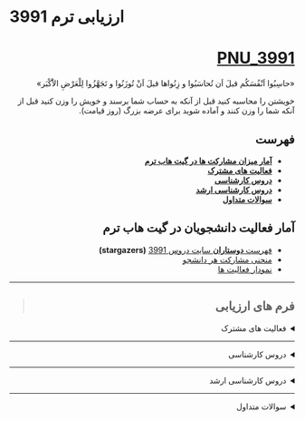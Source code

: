# ارزیابی ترم 3991
<div dir="rtl">

<a name="TOC"></a>
# [PNU_3991](https://github.com/AliRazavi-edu/PNU_3991#TOC)

<p>
«حاسِبُوا اَنْفُسَکُم قبلَ اَن تُحاسَبُوا و زِنُواها قبلَ اَنْ تُوزَنُوا و تَجَهَّزُوا لِلْعَرْضِ الاَْکْبَر»
</p>
<p>
خویشتن را محاسبه کنید قبل از آنکه به حساب شما برسند و خویش را وزن کنید قبل از آنکه شما را وزن کنند و آماده شوید براى عرضه بزرگ (روز قیامت).
</p>


## فهرست
- [**آمار میزان مشارکت ها در گیت هاب ترم**](#Assessment-Notes)
- [**فعالیت های مشترک**](#Assessment-General)
- [**دروس کارشناسی**](#Assessment-BSc)
- [**دروس کارشناسی ارشد**](#Assessment-MSc)
- [**سوالات متداول**](#Assessment-FAQ)


<a name="Assessment-Notes"></a>

## آمار فعالیت دانشجویان در گیت هاب ترم

- [فهرست **دوستاران** سایت دروس 3991](https://github.com/AliRazavi-edu/PNU_3991/stargazers)  **(stargazers)**
- [منحنی مشارکت هر دانشجو](https://github.com/AliRazavi-edu/PNU_3991/graphs/contributors)
- [نمودار فعالیت ها](https://github.com/AliRazavi-edu/PNU_3991/pulse/monthly)

----

> ##  فرم های ارزیابی

<a name="Assessment-General"></a>
<details>
    <summary>فعالیت های مشترک</summary>

>  [**فعالیت های مشترک**](https://github.com/AliRazavi-edu/PNU_3991/tree/master/_Assessment/_General)
   #### ارزیابی رزومه و انگیزه نامه
   - [PDF](https://github.com/AliRazavi-edu/PNU_3991/blob/master/_Assessment/_General/XX_CV_CheckList_AR_3991.pdf)
   - [Word](https://github.com/AliRazavi-edu/PNU_3991/blob/master/_Assessment/_General/XX_CV_CheckList_AR_3991.docx)
    
   #### خلاصه ارزیابی بخش عمومی
   - [PDF](https://github.com/AliRazavi-edu/PNU_3991/blob/master/_Assessment/_General/XX_GeneralSection_CheckList_AR_3991.pdf)
   - [Word](https://github.com/AliRazavi-edu/PNU_3991/blob/master/_Assessment/_General/XX_GeneralSection_CheckList_AR_3991.docx)
   
  #### نمونه فرمهای ارزیابی تکمیل شده
   - [**ارزیابی رزومه و انگیزه نامه**](https://github.com/saharzeinivand/PNU_3991_AR/blob/main/_General/SZ_CV_CheckList_AR_3991.pdf)
   - [**خلاصه ارزیابی بخش عمومی**](https://github.com/saharzeinivand/PNU_3991_AR/blob/main/_General/SZ_GeneralSection_CheckList_AR_3991.pdf)
   - [**نمونه درس کارشناسی**](https://github.com/mir-mohammad/PNU_3991_AR)
   - [**نمونه درس ارشد**](https://github.com/saharzeinivand/PNU_3991_AR)

[<kbd>↩</kbd>](#TOC)

</details>
    
--------
<a name="Assessment-BSc"></a>
<details>
    <summary>دروس کارشناسی</summary>

    
>  [**دروس کارشناسی**](https://github.com/AliRazavi-edu/PNU_3991/tree/master/_Assessment/_BSc)
   ### [تعامل انسان و کامپیوتر](https://github.com/AliRazavi-edu/PNU_3991/tree/master/_BSc/HumanComputerInteraction#TOC) 
   - [PDF](https://github.com/AliRazavi-edu/PNU_3991/blob/master/_Assessment/_BSc/XX_HumanComputerInteraction_CheckList_AR_3991.pdf)
   - [Word](https://github.com/AliRazavi-edu/PNU_3991/blob/master/_Assessment/_BSc/XX_HumanComputerInteraction_CheckList_AR_3991.docx)
    
   #### [طراحي واسط كاربر](https://github.com/AliRazavi-edu/PNU_3991/tree/master/_BSc/UserInterfaceDesgin#TOC)
   - [PDF](https://github.com/AliRazavi-edu/PNU_3991/blob/master/_Assessment/_BSc/XX_UserInterfaceDesgin_CheckList_AR_3991.pdf)
   - [Word](https://github.com/AliRazavi-edu/PNU_3991/blob/master/_Assessment/_BSc/XX_UserInterfaceDesgin_CheckList_AR_3991.docx)
   #### [برنامه نويسي وب](https://github.com/AliRazavi-edu/PNU_3991/blob/master/_BSc/WebProgramming/README.md#TOC)
   - [PDF](https://github.com/AliRazavi-edu/PNU_3991/blob/master/_Assessment/_BSc/XX_WebProgramming_CheckList_AR_3991.pdf)
   - [Word](https://github.com/AliRazavi-edu/PNU_3991/blob/master/_Assessment/_BSc/XX_WebProgramming_CheckList_AR_3991.docx)
   
   #### [نظريه زبانهاوماشين ها](https://github.com/AliRazavi-edu/PNU_3991/tree/master/_BSc/Theory-of-Languages-and-Machines#TOC)
   - [PDF](https://github.com/AliRazavi-edu/PNU_3991/blob/master/_Assessment/_BSc/XX_Theory-of-Languages-and-Machines_CheckList_AR_3991.pdf)
   - [Word](https://github.com/AliRazavi-edu/PNU_3991/blob/master/_Assessment/_BSc/XX_Theory-of-Languages-and-Machines_CheckList_AR_3991.docx)
   #### [روش پژوهش و ارائه](https://github.com/AliRazavi-edu/PNU_3991/tree/master/_BSc/ResearchAndPresentationMethods#TOC)
   - [PDF](https://github.com/AliRazavi-edu/PNU_3991/blob/master/_Assessment/_BSc/XX_ResearchAndPresentationMethods_CheckList_AR_3991.pdf)
   - [Word](https://github.com/AliRazavi-edu/PNU_3991/blob/master/_Assessment/_BSc/XX_ResearchAndPresentationMethods_CheckList_AR_3991.docx)
   #### [شيوه ارائه مطالب علمي وفني](https://github.com/AliRazavi-edu/PNU_3991/tree/master/_BSc/ResearchAndPresentationMethods#TOC)
   - [PDF](https://github.com/AliRazavi-edu/PNU_3991/blob/master/_Assessment/_BSc/XX_ResearchAndPresentationMethods_CheckList_AR_3991.pdf)
   - [Word](https://github.com/AliRazavi-edu/PNU_3991/blob/master/_Assessment/_BSc/XX_ResearchAndPresentationMethods_CheckList_AR_3991.docx)
   #### [پروژه فناوري اطلاعات](https://github.com/AliRazavi-edu/PNU_3991/tree/master/_BSc/Project#TOC)
   - [PDF]()
   - [Word]()
   #### [پروژه](https://github.com/AliRazavi-edu/PNU_3991/tree/master/_BSc/Project#TOC)
   - [PDF]()
   - [Word]()
   #### [پروژه پاياني](https://github.com/AliRazavi-edu/PNU_3991/tree/master/_BSc/Project#TOC)
   - [PDF]()
   - [Word]()
   #### [كارآموزي](https://github.com/AliRazavi-edu/PNU_3991/tree/master/_BSc/Internship#TOC)
   - [PDF]()
   - [Word]()

[<kbd>↩</kbd>](#TOC)

</details>

---------

<a name="Assessment-MSc"></a>
<details>
    <summary>دروس کارشناسی ارشد</summary>

    
>   [**دروس کارشناسی ارشد**]()
   #### [الگوريتم هاي پيشرفته](https://github.com/AliRazavi-edu/PNU_3991/tree/master/_MSc/AdvancedAlgorithms#TOC)
   - [PDF](https://github.com/AliRazavi-edu/PNU_3991/blob/master/_Assessment/_MSc/XX_AdvancedAlgorithms_CheckList_AR_3991.pdf)
   - [Word](https://github.com/AliRazavi-edu/PNU_3991/blob/master/_Assessment/_MSc/XX_AdvancedAlgorithms_CheckList_AR_3991.docx)
   #### [مهندسي نرم افزارپيشرفته](https://github.com/AliRazavi-edu/PNU_3991/tree/master/_MSc/AdvancedSoftwareEngineering#TOC)
   - [PDF](https://github.com/AliRazavi-edu/PNU_3991/blob/master/_Assessment/_MSc/XX_AdvancedSoftwareEngineering_CheckList_AR_3991.pdf)
   - [Word](https://github.com/AliRazavi-edu/PNU_3991/blob/master/_Assessment/_MSc/XX_AdvancedSoftwareEngineering_CheckList_AR_3991.docx)
   #### [معماري نرم افزار](https://github.com/AliRazavi-edu/PNU_3991/tree/master/_MSc/SoftwareArchitecture#TOC)
   - [PDF](https://github.com/AliRazavi-edu/PNU_3991/blob/master/_Assessment/_MSc/XX_SoftwareArchitecture_CheckList_AR_3991.pdf)
   - [Word](https://github.com/AliRazavi-edu/PNU_3991/blob/master/_Assessment/_MSc/XX_SoftwareArchitecture_CheckList_AR_3991.docx)
   #### [متدولوژي ايجاد نرم افزار](https://github.com/AliRazavi-edu/PNU_3991/tree/master/_MSc/SoftwareDevelopmentMethodologies#TOC)
   - [PDF](https://github.com/AliRazavi-edu/PNU_3991/blob/master/_Assessment/_MSc/XX_SoftwareDevelopmentMethodologies_CheckList_AR_3991.pdf)
   - [Word](https://github.com/AliRazavi-edu/PNU_3991/blob/master/_Assessment/_MSc/XX_SoftwareDevelopmentMethodologies_CheckList_AR_3991.docx)
   #### [مديريت پروژه هاي نرم افزاري](https://github.com/AliRazavi-edu/PNU_3991/tree/master/_MSc/SoftwareProjectManagement#TOC)
   - [PDF](https://github.com/AliRazavi-edu/PNU_3991/blob/master/_Assessment/_MSc/XX_SoftwareProjectManagement_CheckList_AR_3991.pdf)
   - [Word](https://github.com/AliRazavi-edu/PNU_3991/blob/master/_Assessment/_MSc/XX_SoftwareProjectManagement_CheckList_AR_3991.docx)
   #### [سمينار](https://github.com/AliRazavi-edu/PNU_3991/tree/master/_MSc/Seminar#TOC)
   - [PDF]()
   - [Word]()
   #### [سمينار ( تحقيق و تتبع نظري )](https://github.com/AliRazavi-edu/PNU_3991/tree/master/_MSc/Seminar#TOC)
   - [PDF]()
   - [Word]()

 [<kbd>↩</kbd>](#TOC)
 
 </details>

---------   
   
<a name="Assessment-FAQ"></a>
<details>
    <summary>سوالات متداول</summary>
    
- آیا پر کردن فرم های خود ارزیابی اجباری است    
    - خیر! هیچ کاری اجبااری نیست. لکن در صورت اشتباه در ارزیابی فعالیت های شما بدون وجود نتایج خود ارزیابی در حقیقت شما شانس اعتراض خود را به نتایج ارزیابی نهایی از دست خواهید داد

- XX_GeneralSection_CheckList_AR_3991.docx : XX در نام فایل چیست؟
    - بجای دو ایکس در نام فایل میتوانید ابتدای نام و نام فامیل خودتان را با حروف بزرگ جایگزن نمائید
    - اگر متوجه نشده اید چه کاری درست است میتواند اهمیتی به این موضوع ندهید و آنرا به همین حال رها نمائید 

- سوال : نحوه پر کردن جداول دروس   
   - پاسخ : این جداول باید در تمامی فرم ها بطور کامل برای همه درس های دانشجو در ترم شماره ردیف داشته باشند. یعبارتی اگر دانشجویی بیش از یک درس دارد، شماره ردیف همه دروس خود را در همه فرمها باید وارد نماید  
<figure>
  <img src="./assets/Courses_Table_BSc.jpeg" alt="Courses_Table_BSc" style="width:60%" />  
  <figcaption>شکل 1 - دروس کارشناسی</figcaption>
</figure>

<figure>
  <img src="./assets/Courses_Table_MSc.jpeg" alt="Courses_Table_BSc" style="width:60%" />
  <figcaption>شکل 2 - دروس کارشناسی ارشد</figcaption>
</figure>

- فرمها را چگونه باید تکمیل نمود
    - [فیلم راهنمای تکمیل فرمها_ارزیابی رزومه و انگیزه نامه](https://drive.google.com/file/d/14ti-erTPe1i6FBRUFZRgrh2GXTFeEnRi/view)

<div>
<video width="320" height="240" controls>
  <source src="./assets/XX_CV_CheckList_AR_3991.mp4" type="video/mp4" />
  Your browser does not support the video tag.
</video>
</div>


<iframe src="https://alirazavi-edu.github.io/PNU_3991/" title="Forms Tutorials"></iframe>
  
[<kbd>↩</kbd>](#TOC)
 
</details>
   
</div>
